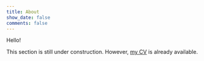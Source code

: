 ```yaml
---
title: About
show_date: false
comments: false
---
```


Hello!

This section is still under construction. However, [my CV](http://cv.yaskovdev.com) is already available.
